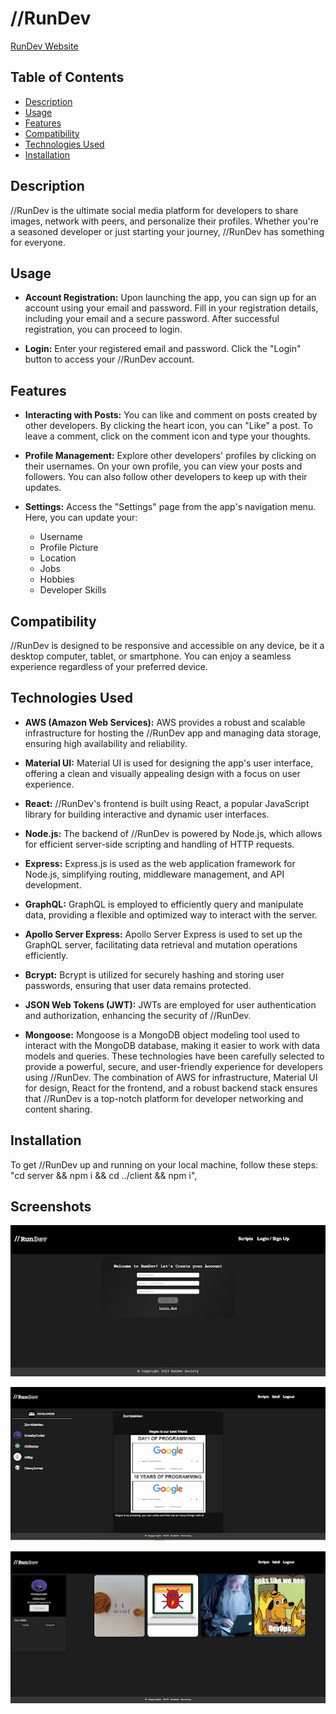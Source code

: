 # //RunDev

[RunDev Website](https://rundev-625acb8fef45.herokuapp.com/)

## Table of Contents

- [Description](#description)
- [Usage](#usage)
- [Features](#features)
- [Compatibility](#compatibility)
- [Technologies Used](#technologies-used)
- [Installation](#installation)

## Description

//RunDev is the ultimate social media platform for developers to share images, network with peers, and personalize their profiles. Whether you're a seasoned developer or just starting your journey, //RunDev has something for everyone.

## Usage

- **Account Registration:** Upon launching the app, you can sign up for an account using your email and password. Fill in your registration details, including your email and a secure password. After successful registration, you can proceed to login.

- **Login:** Enter your registered email and password. Click the "Login" button to access your //RunDev account.

## Features

- **Interacting with Posts:** You can like and comment on posts created by other developers. By clicking the heart icon, you can "Like" a post. To leave a comment, click on the comment icon and type your thoughts.

- **Profile Management:** Explore other developers' profiles by clicking on their usernames. On your own profile, you can view your posts and followers. You can also follow other developers to keep up with their updates.

- **Settings:** Access the "Settings" page from the app's navigation menu. Here, you can update your:
  - Username
  - Profile Picture
  - Location
  - Jobs
  - Hobbies
  - Developer Skills

## Compatibility

//RunDev is designed to be responsive and accessible on any device, be it a desktop computer, tablet, or smartphone. You can enjoy a seamless experience regardless of your preferred device.

## Technologies Used

- **AWS (Amazon Web Services):** AWS provides a robust and scalable infrastructure for hosting the //RunDev app and managing data storage, ensuring high availability and reliability.

- **Material UI:** Material UI is used for designing the app's user interface, offering a clean and visually appealing design with a focus on user experience.

- **React:** //RunDev's frontend is built using React, a popular JavaScript library for building interactive and dynamic user interfaces.

- **Node.js:** The backend of //RunDev is powered by Node.js, which allows for efficient server-side scripting and handling of HTTP requests.

- **Express:** Express.js is used as the web application framework for Node.js, simplifying routing, middleware management, and API development.

- **GraphQL:** GraphQL is employed to efficiently query and manipulate data, providing a flexible and optimized way to interact with the server.

- **Apollo Server Express:** Apollo Server Express is used to set up the GraphQL server, facilitating data retrieval and mutation operations efficiently.

- **Bcrypt:** Bcrypt is utilized for securely hashing and storing user passwords, ensuring that user data remains protected.

- **JSON Web Tokens (JWT):** JWTs are employed for user authentication and authorization, enhancing the security of //RunDev.

- **Mongoose:** Mongoose is a MongoDB object modeling tool used to interact with the MongoDB database, making it easier to work with data models and queries. These technologies have been carefully selected to provide a powerful, secure, and user-friendly experience for developers using //RunDev. The combination of AWS for infrastructure, Material UI for design, React for the frontend, and a robust backend stack ensures that //RunDev is a top-notch platform for developer networking and content sharing.

## Installation

To get //RunDev up and running on your local machine, follow these steps:
"cd server && npm i && cd ../client && npm i",

## Screenshots

![Login Page](./client/src/images/screenshot1.png)

![Post page](./client/src/images/screenshot2.png)

![User page](./client/src/images/screenshot3.png)
